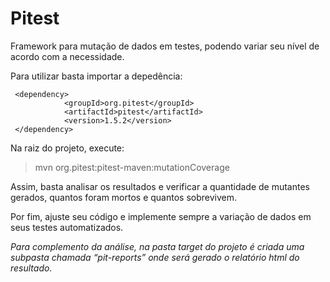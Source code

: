 # Pitest
Framework para mutação de dados em testes, podendo variar seu nível de acordo com a necessidade.

Para utilizar basta importar a depedência:

```
 <dependency>
            <groupId>org.pitest</groupId>
            <artifactId>pitest</artifactId>
            <version>1.5.2</version>
 </dependency>
```


Na raiz do projeto, execute:

> mvn org.pitest:pitest-maven:mutationCoverage

Assim, basta analisar os resultados e verificar a quantidade de mutantes gerados, quantos foram mortos e quantos sobrevivem.

Por fim, ajuste seu código e implemente sempre a variação de dados em seus testes automatizados.

*Para complemento da análise, na pasta target do projeto é criada uma subpasta chamada “pit-reports” onde será gerado o relatório html do resultado.*
